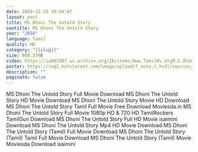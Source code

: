 ```yaml
---
date: 2020-12-10 19:44:07
layout: post
title: MS Dhoni The Untold Story
seotitle: MS Dhoni The Untold Story
year: "2016"
language: Tamil
quality: HD
category: "{{slug}}"
size: 808.37MB
video: https://ia802907.us.archive.org/18/items/Www.TamilMv.OrgM.S.Dhoni2016TamilBRRip720pX264DD5.12.5GBESub.mkv1/www.TamilMv.Org%20-%20M.S.%20Dhoni%20%282016%29%20Tamil%20BR-Rip%20-%20720p%20-%20x264%20-%20DD5.1%20-%202.5GB%20-%20ESub.mkv
poster: https://img1.hotstarext.com/image/upload/f_auto,t_hcdl/sources/r1/cms/prod/2656/532656-h
description: ""
paginate: false
---
```

MS Dhoni The Untold Story Full Movie Download MS Dhoni The Untold Story HD Movie Download MS Dhoni The Untold Story Movie HD Download MS Dhoni The Untold Story Tamil Full Movie Free Download Moviesda.in MS Dhoni The Untold Story Full Movie 1080p HD & 720 HD TamilRockers TamilGun Download MS Dhoni The Untold Story Full HD Movie isaimini Download MS Dhoni The Untold Story Mp4 HD Movie Download MS Dhoni The Untold Story (Tamil) Full Movie Download MS Dhoni The Untold Story (Tamil) Tamil Full Movie Download MS Dhoni The Untold Story (Tamil) Movie Moviesda Download isaimini